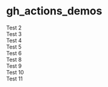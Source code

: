 # gh_actions_demos
Test 2    
Test 3    
Test 4    
Test 5    
Test 6    
Test 8    
Test 9    
Test 10   
Test 11   
